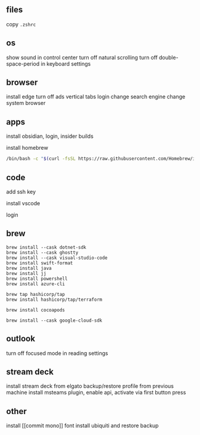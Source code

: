 ## files
copy `.zshrc`

## os
show sound in control center
turn off natural scrolling
turn off double-space-period in keyboard settings

## browser
install edge
turn off ads
vertical tabs
login
change search engine
change system browser

## apps
install obsidian, login, insider builds

install homebrew
```sh
/bin/bash -c "$(curl -fsSL https://raw.githubusercontent.com/Homebrew/install/HEAD/install.sh)"
```
## code
add ssh key

install vscode

login

## brew
```
brew install --cask dotnet-sdk
brew install --cask ghostty
brew install --cask visual-studio-code
brew install swift-format
brew install java
brew install jj
brew install powershell
brew install azure-cli

brew tap hashicorp/tap
brew install hashicorp/tap/terraform

brew install cocoapods

brew install --cask google-cloud-sdk
```

## outlook
turn off focused mode in reading settings

## stream deck
install stream deck from elgato
backup/restore profile from previous machine
install msteams plugin, enable api, activate via first button press

## other
install [[commit mono]] font
install ubiquiti and restore backup